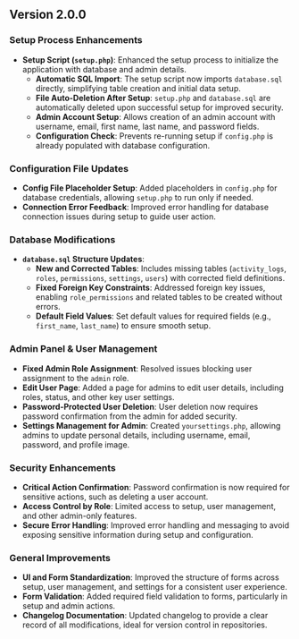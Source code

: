 ## **Version 2.0.0**

### **Setup Process Enhancements**

- **Setup Script (`setup.php`)**: Enhanced the setup process to initialize the application with database and admin details.
  - **Automatic SQL Import**: The setup script now imports `database.sql` directly, simplifying table creation and initial data setup.
  - **File Auto-Deletion After Setup**: `setup.php` and `database.sql` are automatically deleted upon successful setup for improved security.
  - **Admin Account Setup**: Allows creation of an admin account with username, email, first name, last name, and password fields.
  - **Configuration Check**: Prevents re-running setup if `config.php` is already populated with database configuration.

### **Configuration File Updates**

- **Config File Placeholder Setup**: Added placeholders in `config.php` for database credentials, allowing `setup.php` to run only if needed.
- **Connection Error Feedback**: Improved error handling for database connection issues during setup to guide user action.

### **Database Modifications**

- **`database.sql` Structure Updates**:
  - **New and Corrected Tables**: Includes missing tables (`activity_logs`, `roles`, `permissions`, `settings`, `users`) with corrected field definitions.
  - **Fixed Foreign Key Constraints**: Addressed foreign key issues, enabling `role_permissions` and related tables to be created without errors.
  - **Default Field Values**: Set default values for required fields (e.g., `first_name`, `last_name`) to ensure smooth setup.

### **Admin Panel & User Management**

- **Fixed Admin Role Assignment**: Resolved issues blocking user assignment to the `admin` role.
- **Edit User Page**: Added a page for admins to edit user details, including roles, status, and other key user settings.
- **Password-Protected User Deletion**: User deletion now requires password confirmation from the admin for added security.
- **Settings Management for Admin**: Created `yoursettings.php`, allowing admins to update personal details, including username, email, password, and profile image.

### **Security Enhancements**

- **Critical Action Confirmation**: Password confirmation is now required for sensitive actions, such as deleting a user account.
- **Access Control by Role**: Limited access to setup, user management, and other admin-only features.
- **Secure Error Handling**: Improved error handling and messaging to avoid exposing sensitive information during setup and configuration.

### **General Improvements**

- **UI and Form Standardization**: Improved the structure of forms across setup, user management, and settings for a consistent user experience.
- **Form Validation**: Added required field validation to forms, particularly in setup and admin actions.
- **Changelog Documentation**: Updated changelog to provide a clear record of all modifications, ideal for version control in repositories.
